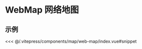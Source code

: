 # WebMap 网络地图

## 示例

<demo-web-map></demo-web-map>

<code-details>
<<< @/.vitepress/components/map/web-map/index.vue#snippet
</code-details>
